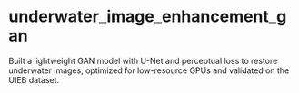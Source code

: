 # underwater_image_enhancement_gan
Built a lightweight GAN model with U-Net and perceptual loss to restore underwater images, optimized for low-resource GPUs and validated on the UIEB dataset.
